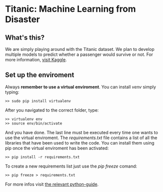# Titanic: Machine Learning from Disaster

## What's this?

We are simply playing around with the Titanic dataset. We plan to develop multiple models to predict whether a passenger would survive or not. For more information, [visit Kaggle](https://www.kaggle.com/c/titanic).

## Set up the enviroment

Always **remember to use a virtual enviroment**. You can install *venv* simply typing:

    >> sudo pip install virtualenv

After you navigated to the correct folder, type:

    >> virtualenv env
    >> source env/bin/activate

And you have done. The last line must be executed every time one wants to use the virtual enviroment. The *requirements.txt* file contains a list of all the libraries that have been used to write the code. You can install them using pip once the virtual enviroment has been activated:

    >> pip install -r requirements.txt

To create a new requirements list just use the *pip freeze* comand:

    >> pip freeze > requirements.txt

For more infos visit [the relevant python-guide](http://docs.python-guide.org/en/latest/dev/virtualenvs/).
